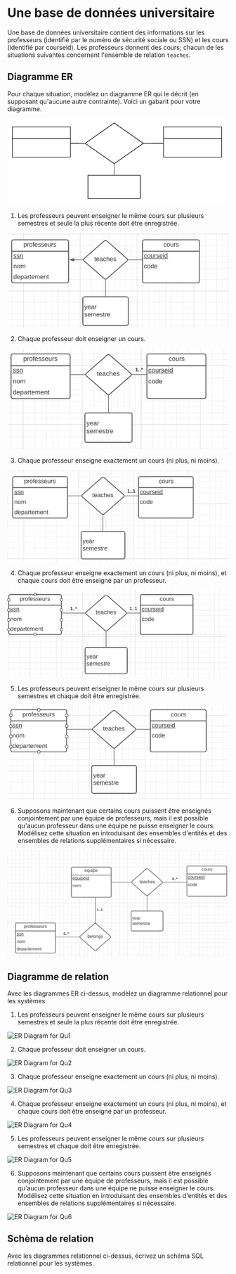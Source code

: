 # Une base de données universitaire

Une base de données universitaire contient des informations sur les professeurs
(identifié par le numéro de sécurité sociale ou SSN) et les cours
(identifié par courseid). Les professeurs donnent des cours; chacun de
les situations suivantes concernent l'ensemble de relation `teaches`.

## Diagramme ER

Pour chaque situation, modèlez un diagramme ER qui le décrit
(en supposant qu'aucune autre contrainte).  Voici un gabarit pour
votre diagramme.

![Gabarit du diagram](assets/template_er.png)

1) Les professeurs peuvent enseigner le même cours sur plusieurs semestres et seule la plus récente doit être enregistrée.

![ER Diagram for Qu1](assets/sol/qu1a.PNG)


2) Chaque professeur doit enseigner un cours.

![ER Diagram for Qu2](assets/sol/qu1b.PNG)


3) Chaque professeur enseigne exactement un cours (ni plus, ni moins).

![ER Diagram for Qu3](assets/sol/qu1c.PNG)


4) Chaque professeur enseigne exactement un cours (ni plus, ni moins), et chaque cours doit être enseigné par un professeur.

![ER Diagram for Qu4](assets/sol/qu1d.PNG)

5) Les professeurs peuvent enseigner le même cours sur plusieurs semestres et chaque doit être enregistrée.

![ER Diagram for Qu5](assets/sol/qu1e.PNG)

6) Supposons maintenant que certains cours puissent être enseignés conjointement par une équipe de professeurs, mais il est possible qu'aucun professeur dans une équipe ne puisse enseigner le cours. Modélisez cette situation en introduisant des ensembles d'entités et des ensembles de relations supplémentaires si nécessaire.

![ER Diagram for Qu6](assets/sol/qu1f.PNG)

## Diagramme de relation

Avec les diagrammes ER ci-dessus, modèlez un diagramme relationnel pour les systèmes.

1) Les professeurs peuvent enseigner le même cours sur plusieurs semestres et seule la plus récente doit être enregistrée.

![ER Diagram for Qu1](assets/sol/qu2a.PNG)


2) Chaque professeur doit enseigner un cours.

![ER Diagram for Qu2](assets/sol/qu2b.PNG)


3) Chaque professeur enseigne exactement un cours (ni plus, ni moins).

![ER Diagram for Qu3](assets/sol/qu2c.PNG)


4) Chaque professeur enseigne exactement un cours (ni plus, ni moins), et chaque cours doit être enseigné par un professeur.

![ER Diagram for Qu4](assets/sol/qu2d.PNG)

5) Les professeurs peuvent enseigner le même cours sur plusieurs semestres et chaque doit être enregistrée.

![ER Diagram for Qu5](assets/sol/qu2e.PNG)

6) Supposons maintenant que certains cours puissent être enseignés conjointement par une équipe de professeurs, mais il est possible qu'aucun professeur dans une équipe ne puisse enseigner le cours. Modélisez cette situation en introduisant des ensembles d'entités et des ensembles de relations supplémentaires si nécessaire.

![ER Diagram for Qu6](assets/sol/qu2f.PNG)

## Schèma de relation

Avec les diagrammes relationnel ci-dessus, écrivez un schéma SQL relationnel pour les systèmes.

